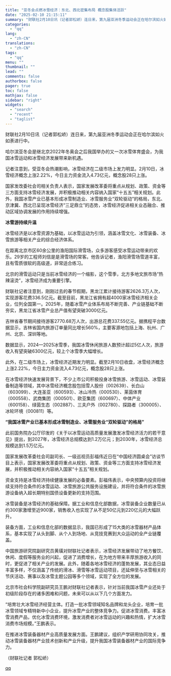 ```yaml
---
title: "亚冬会点燃冰雪经济：东北、西北密集布局 概念股集体活跃"
date: "2025-02-10 21:15:11"
summary: "财联社2月10日讯（记者郭松峤）连日来，第九届亚洲冬季运动会正在哈尔滨如火如荼进行中。哈尔滨亚冬会是..."
categories:
  - "qq"
lang:
  - "zh-CN"
translations:
  - "zh-CN"
tags:
  - "qq"
menu: ""
thumbnail: ""
lead: ""
comments: false
authorbox: false
pager: true
toc: false
mathjax: false
sidebar: "right"
widgets:
  - "search"
  - "recent"
  - "taglist"
---
```


财联社2月10日讯（记者郭松峤）连日来，第九届亚洲冬季运动会正在哈尔滨如火如荼进行中。

哈尔滨亚冬会是继北京2022年冬奥会之后我国举办的又一次冰雪体育盛会，为我国冰雪运动和冰雪经济发展带来新机遇。

记者注意到，受亚冬会热潮影响，冰雪经济在二级市场上发力明显。2月10日，冰雪经济概念上涨2.22%，今日主力资金流入4.73亿元，概念股28只上涨。

国家发改委社会司相关负责人表示，国家发展改革委将重点从规划、政策、资金等三方面支持冰雪经济发展，并积极推动相关内容纳入国家“十五五”相关规划。此外，我国冰雪产业已基本形成冰雪制造业、冰雪服务业“双轮驱动”的格局，东北、京津冀、西北已呈现冰雪经济“三足鼎立”的态势，冰雪经济促进相关业态融合、推动区域协调发展的作用持续增强。

**冰雪游持续升温**

冰雪经济是以冰雪资源为基础，以冰雪运动为引领，涵盖冰雪文化、冰雪装备、冰雪旅游等相关产业的综合经济体系。

在距离北京市区60余公里的渔阳国际滑雪场，众多游客感受冰雪运动带来的欢乐。29岁的工程师刘信是是滑雪场的常客。他告诉记者，渔阳滑雪场雪道丰富，且有雪质很软的高级道，非常适合练习。

北京的滑雪运动只是当前冰雪经济的一个缩影，这个雪季，北方多地文旅市场“热辣滚烫”，冰雪经济成为重要引擎。

财联社记者注意到，刚刚过去的春节假期，黑龙江累计接待游客2626.3万人次，实现游客花费336.5亿元。截至目前，黑龙江省拥有超4000家冰雪经济相关企业，位列全国第一。2025年，随着冰雪产业体系布局不断完善、产业链基础不断夯实，黑龙江省冰雪产业总产值有望突破3000亿元。

吉林省春节期间接待游客2770.68万人次，出游总花费337.55亿元。据携程平台数据显示，吉林省国内旅游订单量同比增长560%，主要客源地包括上海、杭州、广州、北京、深圳等地。

数据显示，2024—2025冰雪季，我国冰雪休闲旅游人数预计超过5亿人次，旅游收入有望突破6300亿元，较上个冰雪季大幅增长。

此外，在二级市场上，冰雪经济近期发力明显。截至2月10日收盘，冰雪经济概念上涨2.22%，今日主力资金流入4.73亿元，概念股28只上涨。

在冰雪经济快速发展背景下，不少上市公司积极投身冰雪旅游、冰雪运动、冰雪装备制造等领域，其中冰雪经济概念股包括雪人股份（002639）、长白山（603099）、大连圣亚（600593）、冰山冷热（000530）、莱茵体育（000558）、武商集团（000501）、欧亚集团（600697）、中体产业（600158）、绿茵生态（002887）、三夫户外（002780）、探路者（300005）、冰轮环境（000811）等。

**“我国冰雪产业已基本形成冰雪制造业、冰雪服务业“双轮驱动”的格局”**

此前国务院办公厅印发的《关于以冰雪运动高质量发展激发冰雪经济活力的若干意见》提出，到2027年，冰雪经济总规模达到1.2万亿元；到2030年，冰雪经济总规模达到1.5万亿元。

国家发展改革委社会司副司长、一级巡视员彭福伟近日在“中国经济圆桌会”访谈节目上表示，国家发展改革委将重点从规划、政策、资金等三方面支持冰雪经济发展，并积极推动相关内容纳入国家“十五五”相关规划。

资金支持是冰雪经济持续健康发展的必备要素。彭福伟表示，中央预算内投资将继续支持符合条件的冰雪运动、冰雪旅游公共服务设施建设，并将符合条件的冰雪旅游设备纳入超长期特别国债设备更新的支持范围。

冰雪装备是冰雪经济的基础保障。据工业和信息化部数据，冰雪装备企业数量已从约300家激增至近900家，销售收入也实现了从不足50亿元到220亿元的大幅跃升。

装备方面，工业和信息化部的数据显示，我国已形成了15大类的冰雪器材产品体系，基本实现了从头到脚、从个人到场地、从竞技竞赛到大众运动的全产业链覆盖。

中国旅游研究院副研究员黄璜对财联社记者表示，冰雪经济发展带动了地方餐饮、休闲、度假等服务业的兴起，促进了消费增长，在为地方带来丰厚旅游收入的同时，更促进了相关产业的发展。此外，随着各地冰雪经济的蓬勃发展，其业态日益丰富多样，不仅涵盖了传统的滑冰、滑雪等冰雪运动项目，还延伸至与冰雪相关的节庆活动、赛事以及冰雪主题公园等多个领域，实现了全方位的发展。

北京市社会科学院副研究员王鹏对财联社记者表示，针对当前我国冰雪产业还处于初级阶段存在的诸多困难和问题，未来可以从以下几个方面发力。

“培育壮大冰雪经济经营主体。打造一批冰雪领域知名品牌和龙头企业，培育一批冰雪领域专精特新中小企业，提升冰雪产业的整体竞争力。促进冰雪消费。丰富冰雪消费产品，优化冰雪消费环境，激发消费者对冰雪运动的兴趣和热情，扩大冰雪消费市场规模。”王鹏表示。

在推进冰雪装备器材产业高质量发展方面。王鹏建议，组织产学研用协同攻关，推动冰雪装备器材产业技术创新和产业升级，提升我国冰雪装备器材产业的国际竞争力。

（财联社记者 郭松峤）

[qq](https://new.qq.com/rain/a/20250210A08EMG00)
